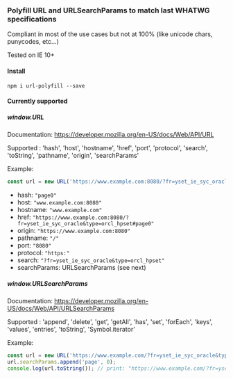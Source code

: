 ### Polyfill URL and URLSearchParams to match last WHATWG specifications

Compliant in most of the use cases but not at 100% (like unicode chars, punycodes, etc...)

Tested on IE 10+

#### Install
```
npm i url-polyfill --save
```

#### Currently supported

##### window.URL

Documentation: https://developer.mozilla.org/en-US/docs/Web/API/URL

Supported : 'hash', 'host', 'hostname', 'href', 'port', 'protocol', 'search', 'toString', 'pathname', 'origin', 'searchParams'

Example:

```js
const url = new URL('https://www.example.com:8080/?fr=yset_ie_syc_oracle&type=orcl_hpset#page0');
```
- hash: `"page0"`
- host: `"www.example.com:8080"`
- hostname: `"www.example.com"`
- href: `"https://www.example.com:8080/?fr=yset_ie_syc_oracle&type=orcl_hpset#page0"`
- origin: `"https://www.example.com:8080"`
- pathname: `"/"`
- port: `"8080"`
- protocol: `"https:"`
- search: `"?fr=yset_ie_syc_oracle&type=orcl_hpset"`
- searchParams: URLSearchParams (see next)

##### window.URLSearchParams

Documentation: https://developer.mozilla.org/en-US/docs/Web/API/URLSearchParams

Supported : 'append', 'delete', 'get', 'getAll', 'has', 'set', 'forEach', 'keys', 'values', 'entries', 'toString', 'Symbol.iterator'

Example:

```js
const url = new URL('https://www.example.com/?fr=yset_ie_syc_oracle&type=orcl_hpset#page0');
url.searchParams.append('page', 0);
console.log(url.toString()); // print: "https://www.example.com/?fr=yset_ie_syc_oracle&type=orcl_hpset&page=0#page0"
```
